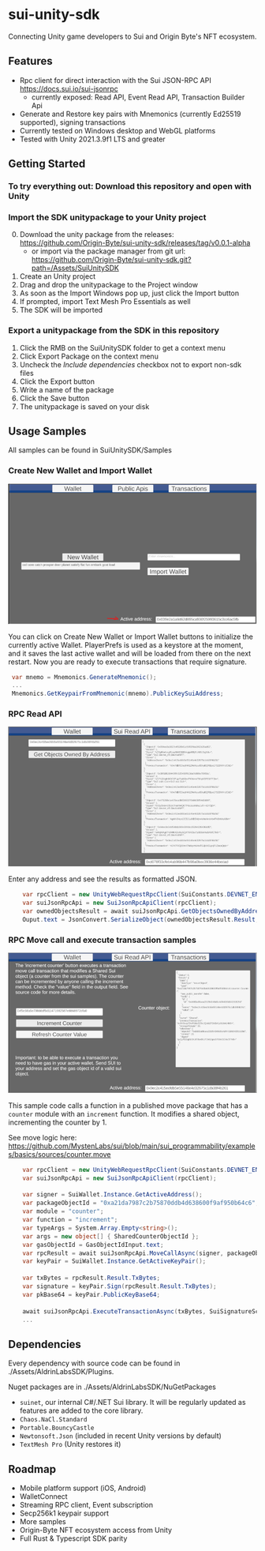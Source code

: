 # sui-unity-sdk

Connecting Unity game developers to Sui and Origin Byte's NFT ecosystem.

## Features
- Rpc client for direct interaction with the Sui JSON-RPC API https://docs.sui.io/sui-jsonrpc
    - currently exposed: Read API, Event Read API, Transaction Builder Api
- Generate and Restore key pairs with Mnemonics (currently Ed25519 supported), signing transactions
- Currently tested on Windows desktop and WebGL platforms
- Tested with Unity 2021.3.9f1 LTS and greater

## Getting Started

### To try everything out: Download this repository and open with Unity

### Import the SDK unitypackage to your Unity project
0. Download the unity package from the releases: https://github.com/Origin-Byte/sui-unity-sdk/releases/tag/v0.0.1-alpha
    - or import via the package manager from git url: https://github.com/Origin-Byte/sui-unity-sdk.git?path=/Assets/SuiUnitySDK
1. Create an Unity project
2. Drag and drop the unitypackage to the Project window
3. As soon as the Import Windows pop up, just click the Import button
4. If prompted, import Text Mesh Pro Essentials as well
5. The SDK will be imported

### Export a unitypackage from the SDK in this repository
1. Click the RMB on the SuiUnitySDK folder to get a context menu
2. Click Export Package on the context menu
3. Uncheck the *Include dependencies* checkbox not to export non-sdk files
4. Click the Export button
5. Write a name of the package
6. Click the Save button
7. The unitypackage is saved on your disk

## Usage Samples

All samples can be found in SuiUnitySDK/Samples

### Create New Wallet and Import Wallet

![Alt text](/imgs/create_new_wallet.png "Create New Wallet")

You can click on Create New Wallet or Import Wallet buttons to initialize the currently active Wallet.
PlayerPrefs is used as a keystore at the moment, and it saves the last active wallet and will be loaded from there on the next restart.
Now you are ready to execute transactions that require signature.

```csharp
 var mnemo = Mnemonics.GenerateMnemonic();
 ...
 Mnemonics.GetKeypairFromMnemonic(mnemo).PublicKeySuiAddress;
```

### RPC Read API
![Alt text](/imgs/read_api.png "Read API test")

Enter any address and see the results as formatted JSON.

```csharp
    var rpcClient = new UnityWebRequestRpcClient(SuiConstants.DEVNET_ENDPOINT);
    var suiJsonRpcApi = new SuiJsonRpcApiClient(rpcClient);
    var ownedObjectsResult = await suiJsonRpcApi.GetObjectsOwnedByAddressAsync(Input.text);
    Ouput.text = JsonConvert.SerializeObject(ownedObjectsResult.Result, Formatting.Indented);
```

### RPC Move call and execute transaction samples

![Alt text](/imgs/transactions.png "Transactions")

This sample code calls a function in a published move package that has a ```counter``` module with an ```increment``` function. It modifies a shared object, incrementing the counter by 1. 

See move logic here: https://github.com/MystenLabs/sui/blob/main/sui_programmability/examples/basics/sources/counter.move

```csharp
    var rpcClient = new UnityWebRequestRpcClient(SuiConstants.DEVNET_ENDPOINT);
    var suiJsonRpcApi = new SuiJsonRpcApiClient(rpcClient);

    var signer = SuiWallet.Instance.GetActiveAddress();
    var packageObjectId = "0xa21da7987c2b75870ddb4d638600f9af950b64c6";
    var module = "counter";
    var function = "increment";
    var typeArgs = System.Array.Empty<string>();
    var args = new object[] { SharedCounterObjectId };
    var gasObjectId = GasObjectIdInput.text;
    var rpcResult = await suiJsonRpcApi.MoveCallAsync(signer, packageObjectId, module, function, typeArgs, args, gasObjectId, 2000);
    var keyPair = SuiWallet.Instance.GetActiveKeyPair();

    var txBytes = rpcResult.Result.TxBytes;
    var signature = keyPair.Sign(rpcResult.Result.TxBytes);
    var pkBase64 = keyPair.PublicKeyBase64;

    await suiJsonRpcApi.ExecuteTransactionAsync(txBytes, SuiSignatureScheme.ED25519, signature, pkBase64);
    ...
```

## Dependencies

Every dependency with source code can be found in ./Assets/AldrinLabsSDK/Plugins.

Nuget packages are in ./Assets/AldrinLabsSDK/NuGetPackages

- `suinet`, our internal C#/.NET Sui library. It will be regularly updated as features are added to the core library.
- `Chaos.NaCl.Standard`
- `Portable.BouncyCastle`
- `Newtonsoft.Json` (included in recent Unity versions by default)
- `TextMesh Pro` (Unity restores it)

## Roadmap
- Mobile platform support (iOS, Android)
- WalletConnect
- Streaming RPC client, Event subscription
- Secp256k1 keypair support
- More samples
- Origin-Byte NFT ecosystem access from Unity
- Full Rust & Typescript SDK parity
